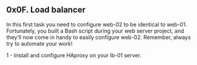 ## 0x0F. Load balancer

In this first task you need to configure web-02 to be identical to web-01. Fortunately, you built a Bash script during your web server project, and they’ll now come in handy to easily configure web-02. Remember, always try to automate your work!

1 - Install and configure HAproxy on your lb-01 server.
